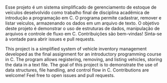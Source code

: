 Esse projeto é um sistema simplificado de gerenciamento de estoque de veículos deselvolvido como trabalho final de disciplina acadêmica de introdução a programação em C.
O programa permite cadastrar, remover e listar veículos, armazenando os dados em um arquivo de texto. O objetivo deste projeto é demonstrar o uso de estruturas de dados, manipulação de arquivos e controle de fluxo em C.
Contribuições são bem-vindas! Sinta-se à vontade para abrir issues e pull requests.

This project is a simplified system of vehicle inventory management developed as the final assignment for an introductory programming course in C.
The program allows registering, removing, and listing vehicles, storing the data in a text file.
The goal of this project is to demonstrate the use of data structures, file handling, and control flow in C. Contributions are welcome! Feel free to open issues and pull requests.
